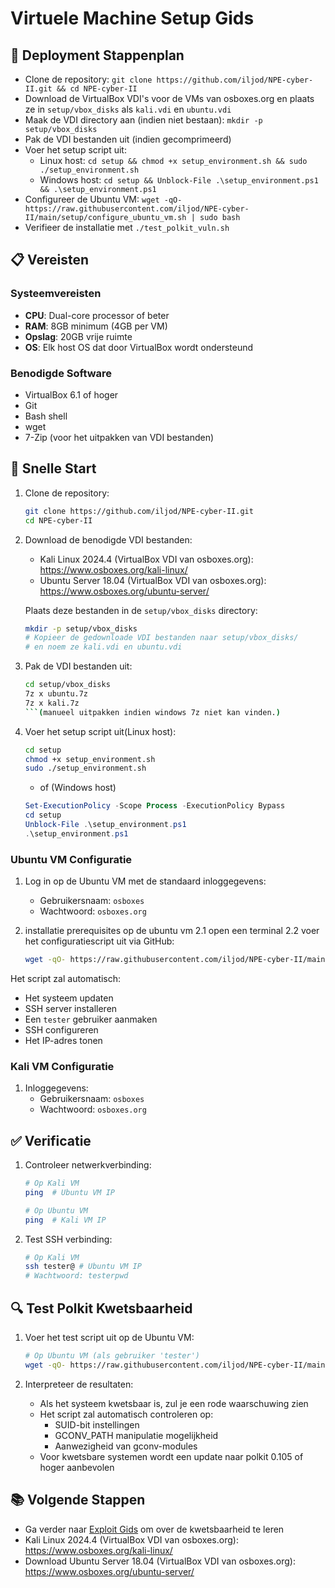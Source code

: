 # Virtuele Machine Setup Gids

## 📄 Deployment Stappenplan

- Clone de repository: `git clone https://github.com/iljod/NPE-cyber-II.git && cd NPE-cyber-II`
- Download de VirtualBox VDI's voor de VMs van osboxes.org en plaats ze in `setup/vbox_disks` als `kali.vdi` en `ubuntu.vdi`
- Maak de VDI directory aan (indien niet bestaan): `mkdir -p setup/vbox_disks`
- Pak de VDI bestanden uit (indien gecomprimeerd)
- Voer het setup script uit:
  - Linux host: `cd setup && chmod +x setup_environment.sh && sudo ./setup_environment.sh`
  - Windows host: `cd setup && Unblock-File .\setup_environment.ps1 && .\setup_environment.ps1`
- Configureer de Ubuntu VM: `wget -qO- https://raw.githubusercontent.com/iljod/NPE-cyber-II/main/setup/configure_ubuntu_vm.sh | sudo bash`
- Verifieer de installatie met `./test_polkit_vuln.sh`

## 📋 Vereisten

### Systeemvereisten

- **CPU**: Dual-core processor of beter
- **RAM**: 8GB minimum (4GB per VM)
- **Opslag**: 20GB vrije ruimte
- **OS**: Elk host OS dat door VirtualBox wordt ondersteund

### Benodigde Software

- VirtualBox 6.1 of hoger
- Git
- Bash shell
- wget
- 7-Zip (voor het uitpakken van VDI bestanden)

## 🚀 Snelle Start

1. Clone de repository:

   ```bash
   git clone https://github.com/iljod/NPE-cyber-II.git
   cd NPE-cyber-II
   ```

2. Download de benodigde VDI bestanden:

   - Kali Linux 2024.4 (VirtualBox VDI van osboxes.org): https://www.osboxes.org/kali-linux/
   - Ubuntu Server 18.04 (VirtualBox VDI van osboxes.org): https://www.osboxes.org/ubuntu-server/

   Plaats deze bestanden in de `setup/vbox_disks` directory:

   ```bash
   mkdir -p setup/vbox_disks
   # Kopieer de gedownloade VDI bestanden naar setup/vbox_disks/
   # en noem ze kali.vdi en ubuntu.vdi
   ```

3. Pak de VDI bestanden uit:

   ```bash
   cd setup/vbox_disks
   7z x ubuntu.7z
   7z x kali.7z
   ```(manueel uitpakken indien windows 7z niet kan vinden.)

4. Voer het setup script uit(Linux host):
   ```bash
   cd setup
   chmod +x setup_environment.sh
   sudo ./setup_environment.sh
   ```
   - of (Windows host)
   ```powershell
   Set-ExecutionPolicy -Scope Process -ExecutionPolicy Bypass
   cd setup
   Unblock-File .\setup_environment.ps1
   .\setup_environment.ps1
   ```

### Ubuntu VM Configuratie

1. Log in op de Ubuntu VM met de standaard inloggegevens:

   - Gebruikersnaam: `osboxes`
   - Wachtwoord: `osboxes.org`

2. installatie prerequisites op de ubuntu vm
2.1 open een terminal
2.2 voer het configuratiescript uit via GitHub:
   ```bash
   wget -qO- https://raw.githubusercontent.com/iljod/NPE-cyber-II/main/setup/configure_ubuntu_vm.sh | sudo bash
   ```

Het script zal automatisch:

- Het systeem updaten
- SSH server installeren
- Een `tester` gebruiker aanmaken
- SSH configureren
- Het IP-adres tonen

### Kali VM Configuratie

1. Inloggegevens:
   - Gebruikersnaam: `osboxes`
   - Wachtwoord: `osboxes.org`

## ✅ Verificatie

1. Controleer netwerkverbinding:

   ```bash
   # Op Kali VM
   ping  # Ubuntu VM IP

   # Op Ubuntu VM
   ping  # Kali VM IP
   ```

2. Test SSH verbinding:
   ```bash
   # Op Kali VM
   ssh tester@ # Ubuntu VM IP
   # Wachtwoord: testerpwd
   ```

## 🔍 Test Polkit Kwetsbaarheid

1. Voer het test script uit op de Ubuntu VM:

   ```bash
   # Op Ubuntu VM (als gebruiker 'tester')
   wget -qO- https://raw.githubusercontent.com/iljod/NPE-cyber-II/main/setup/test_polkit_vuln.sh | bash
   ```

2. Interpreteer de resultaten:
   - Als het systeem kwetsbaar is, zul je een rode waarschuwing zien
   - Het script zal automatisch controleren op:
     - SUID-bit instellingen
     - GCONV_PATH manipulatie mogelijkheid
     - Aanwezigheid van gconv-modules
   - Voor kwetsbare systemen wordt een update naar polkit 0.105 of hoger aanbevolen

## 📚 Volgende Stappen

- Ga verder naar [Exploit Gids](exploitguide.md) om over de kwetsbaarheid te leren
- Kali Linux 2024.4 (VirtualBox VDI van osboxes.org): https://www.osboxes.org/kali-linux/
- Download Ubuntu Server 18.04 (VirtualBox VDI van osboxes.org): https://www.osboxes.org/ubuntu-server/

